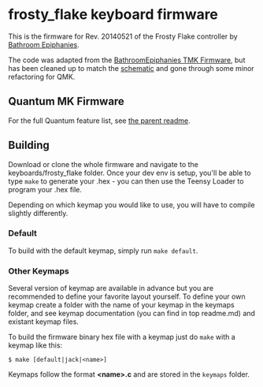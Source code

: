 frosty_flake keyboard firmware
======================

This is the firmware for Rev. 20140521 of the Frosty Flake controller by [Bathroom Epiphanies](http://bathroomepiphanies.com/controllers/).

The code was adapted from the [BathroomEpiphanies TMK Firmware](https://github.com/BathroomEpiphanies/epiphanies_tmk_keyboard/tree/master/be_controllers), but has been cleaned up to match the [schematic](https://deskthority.net/wiki/File:Frosty_Flake_Schematics.pdf) and gone through some minor refactoring for QMK.

## Quantum MK Firmware

For the full Quantum feature list, see [the parent readme](/).

## Building

Download or clone the whole firmware and navigate to the keyboards/frosty_flake folder. Once your dev env is setup, you'll be able to type `make` to generate your .hex - you can then use the Teensy Loader to program your .hex file. 

Depending on which keymap you would like to use, you will have to compile slightly differently.

### Default

To build with the default keymap, simply run `make default`.

### Other Keymaps

Several version of keymap are available in advance but you are recommended to define your favorite layout yourself. To define your own keymap create a folder with the name of your keymap in the keymaps folder, and see keymap documentation (you can find in top readme.md) and existant keymap files.

To build the firmware binary hex file with a keymap just do `make` with a keymap like this:

```
$ make [default|jack|<name>]
```

Keymaps follow the format **__\<name\>.c__** and are stored in the `keymaps` folder.
